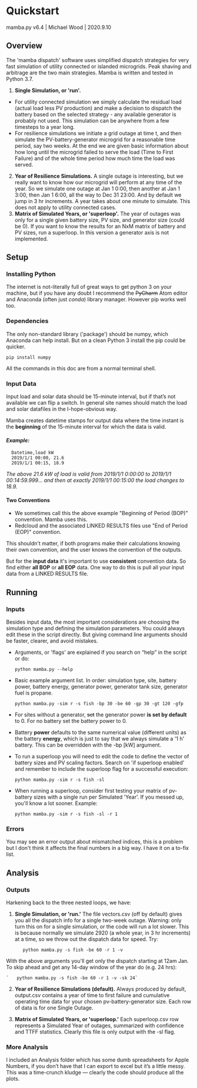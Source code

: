 # Quickstart

mamba.py v6.4 | Michael Wood | 2020.9.10




## Overview
The 'mamba dispatch' software uses simplified dispatch strategies for very fast simulation of utility connected or islanded microgrids. Peak shaving and arbitrage are the two main strategies. Mamba is written and tested in Python 3.7.

1. **Single Simulation, or 'run'.**
  - For utility connected simulation we simply calculate the residual load (actual load less PV production) and make a decision to dispatch the battery based on the selected strategy - any available generator is probably not used. This simulation can be anywhere from a few timesteps to a year long.
  - For resilience simulations we initiate a grid outage at time t, and then simulate the PV-battery-generator microgrid for a reasonable time period, say two weeks. At the end we are given basic information about how long until the microgrid failed to serve the load (Time to First Failure) and of the whole time period how much time the load was served.
2. **Year of Resilience Simulations.** A single outage is interesting, but we really want to know how our microgrid will perform at any time of the year. So we simulate one outage at Jan 1 0:00, then another at  Jan 1 3:00, then Jan 1 6:00, all the way to Dec 31 23:00. And by default we jump in 3 hr increments. A year takes about one minute to simulate. This does not apply to utility connected cases.
3. **Matrix of Simulated Years, or 'superloop'.** The year of outages was only for a single given battery size, PV size, and generator size (could be 0). If you want to know the results for an NxM matrix of battery and PV sizes, run a superloop. In this version a generator axis is not implemented.



## Setup

### Installing Python

The internet is not-literally full of great ways to get python 3 on your machine, but if you have any doubt I recommend the ~~PyCharm~~ Atom editor and Anaconda (often just *conda*) library manager. However pip works well too.

### Dependencies

The only non-standard library ('package') should be numpy, which Anaconda can help install. But on a clean Python 3 install the pip could be quicker.

`pip install numpy`

All the commands in this doc are from a normal terminal shell.

### Input Data

Input load and solar data should be 15-minute interval, but if that’s not available we can flip a switch. In general site names should match the load and solar datafiles in the I-hope-obvious way.

Mamba creates datetime stamps for output data where the time instant is the **beginning** of the 15-minute interval for which the data is valid.

#### *Example:*

```
  Datetime,load kW
  2019/1/1 00:00, 21.6
  2019/1/1 00:15, 18.9
```

*The above 21.6 kW of load is valid from 2019/1/1 0:00:00 to 2019/1/1 00:14:59.999... and then at exactly 2019/1/1 00:15:00 the load changes to 18.9.*

#### Two Conventions

- We sometimes call this the above example "Beginning of Period (BOP)" convention. Mamba uses this.
- Redcloud and the associated LINKED RESULTS files use "End of Period (EOP)" convention.

This shouldn't matter, if both programs make their calculations knowing their own convention, and the user knows the convention of the outputs.

But for the **input data** it's important to use **consistent** convention data. So find either **all BOP** or **all EOP** data. One way to do this is pull all your input data from a LINKED RESULTS file.


## Running

### Inputs

Besides input data, the most important considerations are choosing the simulation type and defining the simulation parameters. You could always edit these in the script directly. But giving command line arguments should be faster, clearer, and avoid mistakes.

* Arguments, or 'flags' are explained if you search on “help” in the script or do:

  `python mamba.py --help`

* Basic example argument list. In order: simulation type, site, battery power, battery energy, generator power, generator tank size, generator fuel is propane.

  `python mamba.py -sim r -s fish -bp 30 -be 60 -gp 30 -gt 120 -gfp`

* For sites without a generator, ~~set~~ the generator power **is set by default** to 0. For no battery set the battery power to 0.

* Battery **power** defaults to the same numerical value (different units) as the battery **energy**, which is just to say that we always simulate a '1 h' battery. This can be overridden with the -bp [kW] argument.

* To run a superloop you will need to edit the code to define the vector of battery sizes and PV scaling factors. Search on 'if superloop enabled' and remember to include the superloop flag for a successful execution:

  `python mamba.py -sim r -s fish -sl`

* When running a superloop, consider first testing your matrix of pv-battery sizes with a single run per Simulated 'Year'. If you messed up, you'll know a lot sooner. Example:

  `python mamba.py -sim r -s fish -sl -r 1`

### Errors

You may see an error output about mismatched indices, this is a problem but I don't think it affects the final numbers in a big way. I have it on a to-fix list.



## Analysis


### Outputs
Harkening back to the three nested loops, we have:

1. **Single Simulation, or 'run.'** The file vectors.csv (off by default) gives you all the dispatch info for a single two-week outage. Warning: only turn this on for a single simulation, or the code will run a lot slower. This is because normally we simulate 2920 (a whole year, in 3 hr increments) at a time, so we throw out the dispatch data for speed. Try:

	`	python mamba.py -s fish -be 60 -r 1 -v`

With the above arguments you'll get only the dispatch starting at 12am Jan. To skip ahead and get any 14-day window of the year do (e.g. 24 hrs):

	`	python mamba.py -s fish -be 60 -r 1 -v -sk 24`


2. **Year of Resilience Simulations (default).** Always produced by default, output.csv contains a year of time to first failure and cumulative operating time data for your chosen pv-battery-generator size. Each row of data is for one Single Outage.

3. **Matrix of Simulated Years, or 'superloop.'** Each superloop.csv row represents a Simulated Year of outages, summarized with confidence and TTFF statistics. Clearly this file is only output with the -sl flag.

### More Analysis

I included an Analysis folder which has some dumb spreadsheets for Apple Numbers, if you don’t have that I can export to excel but it’s a little messy. This was a time-crunch kludge — clearly the code should produce all the plots.
